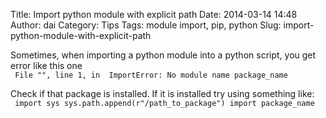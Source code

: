 Title: Import python module with explicit path
Date: 2014-03-14 14:48
Author: dai
Category: Tips
Tags: module import, pip, python
Slug: import-python-module-with-explicit-path

Sometimes, when importing a python module into a python script, you get
error like this one  
` File "", line 1, in  ImportError: No module name package_name`

Check if that package is installed. If it is installed try using
something like:  
` import sys sys.path.append(r"/path_to_package") import package_name`
